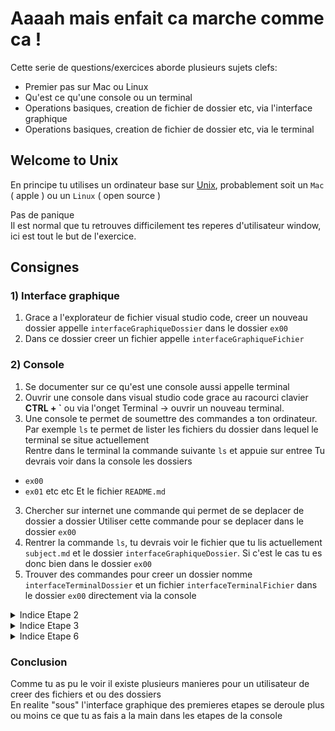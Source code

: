 # Aaaah mais enfait ca marche comme ca !

Cette serie de questions/exercices aborde plusieurs sujets clefs:

- Premier pas sur Mac ou Linux
- Qu'est ce qu'une console ou un terminal
- Operations basiques, creation de fichier de dossier etc, via l'interface graphique
- Operations basiques, creation de fichier de dossier etc, via le terminal

## Welcome to Unix

En principe tu utilises un ordinateur base sur [Unix](https://fr.wikipedia.org/wiki/Unix), probablement soit un `Mac` ( apple ) ou un `Linux` ( open source )

Pas de panique</br>
Il est normal que tu retrouves difficilement tes reperes d'utilisateur window, ici est tout le but de l'exercice.

## Consignes

### 1) Interface graphique

1. Grace a l'explorateur de fichier visual studio code, creer un nouveau dossier appelle `interfaceGraphiqueDossier` dans le dossier `ex00`
2. Dans ce dossier creer un fichier appelle `interfaceGraphiqueFichier`

### 2) Console

1. Se documenter sur ce qu'est une console aussi appelle terminal
2. Ouvrir une console dans visual studio code grace au racourci clavier **CTRL + \`** ou via l'onget Terminal -> ouvrir un nouveau terminal.
3. Une console te permet de soumettre des commandes a ton ordinateur. Par exemple `ls` te permet de lister les fichiers du dossier dans lequel le terminal se situe actuellement<br/>
   Rentre dans le terminal la commande suivante `ls` et appuie sur entree
   Tu devrais voir dans la console les dossiers

- `ex00`
- `ex01` etc etc
  Et le fichier `README.md`

3. Chercher sur internet une commande qui permet de se deplacer de dossier a dossier
   Utiliser cette commande pour se deplacer dans le dossier `ex00`
4. Rentrer la commande `ls`, tu devrais voir le fichier que tu lis actuellement `subject.md` et le dossier `interfaceGraphiqueDossier`. Si c'est le cas tu es donc bien dans le dossier `ex00`
5. Trouver des commandes pour creer un dossier nomme `interfaceTerminalDossier` et un fichier `interfaceTerminalFichier` dans le dossier `ex00` directement via la console

<details> 
  <summary>Indice Etape 2 </summary>
   Le clique droit est ton ami
</details>

<details> 
  <summary>Indice Etape 3 </summary>
    La commande que tu cherches s'appelle <code>cd</code>
</details>

<details> 
  <summary>Indice Etape 6 </summary>
    La commande <a href="http://manpagesfr.free.fr/man/man2/mkdir.2.html">mkdir</a><br/>
    La commande <a href="https://www.delftstack.com/fr/howto/linux/how-to-create-a-file-in-linux-terminal/">touch</a>
</details>

### Conclusion

Comme tu as pu le voir il existe plusieurs manieres pour un utilisateur de creer des fichiers et ou des dossiers<br/>
En realite "sous" l'interface graphique des premieres etapes se deroule plus ou moins ce que tu as fais a la main dans les etapes de la console
